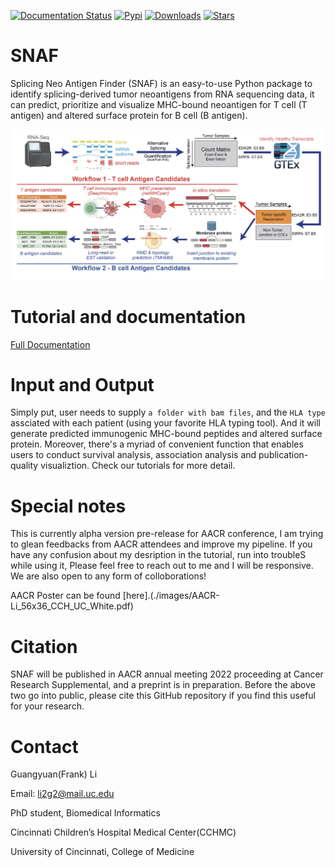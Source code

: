[![Documentation Status](https://readthedocs.org/projects/snaf/badge/?version=latest)](https://snaf.readthedocs.io/en/latest/?badge=latest)  [![Pypi](https://img.shields.io/pypi/v/snaf?logo=PyPI)](https://pypi.org/project/snaf/)  [![Downloads](https://pepy.tech/badge/snaf)](https://pypi.org/project/snaf/)  [![Stars](https://img.shields.io/github/stars/frankligy/SNAF)](https://github.com/frankligy/SNAF/stargazers)

# SNAF
Splicing Neo Antigen Finder (SNAF) is an easy-to-use Python package to identify splicing-derived tumor neoantigens from RNA sequencing data, it can 
predict, prioritize and visualize MHC-bound neoantigen for T cell (T antigen) and altered surface protein for B cell (B antigen).

![workflow](./images/fig1.png)


# Tutorial and documentation

[Full Documentation](https://snaf.readthedocs.io)

# Input and Output

Simply put, user needs to supply ``a folder with bam files``, and the ``HLA type`` assciated with each patient (using your favorite HLA typing tool). And it will generate predicted immunogenic MHC-bound peptides and altered surface protein. Moreover, there's a myriad of convenient function that enables users to conduct survival analysis, association analysis and publication-quality visualiztion. Check our tutorials for more detail.

# Special notes 

This is currently alpha version pre-release for AACR conference, I am trying to glean feedbacks from AACR attendees and improve my pipeline. If you have any confusion about my desription in the tutorial, run into troubleS while using it, Please feel free to reach out to me and I will be responsive. We are also open to any form of colloborations!

AACR Poster can be found [here].(./images/AACR-Li_56x36_CCH_UC_White.pdf)

# Citation

SNAF will be published in AACR annual meeting 2022 proceeding at Cancer Research Supplemental, and a preprint is in preparation. Before the above two go into public, please cite this GitHub repository if you find this useful for your research.

# Contact

Guangyuan(Frank) Li

Email: li2g2@mail.uc.edu

PhD student, Biomedical Informatics

Cincinnati Children’s Hospital Medical Center(CCHMC)

University of Cincinnati, College of Medicine
